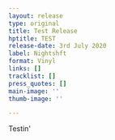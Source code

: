 ```yaml
---
layout: release
type: original
title: Test Release
hptitle: TEST
release-date: 3rd July 2020
label: Nightshft
format: Vinyl
links: []
tracklist: []
press_quotes: []
main-image: ''
thumb-image: ''

---
```

Testin'